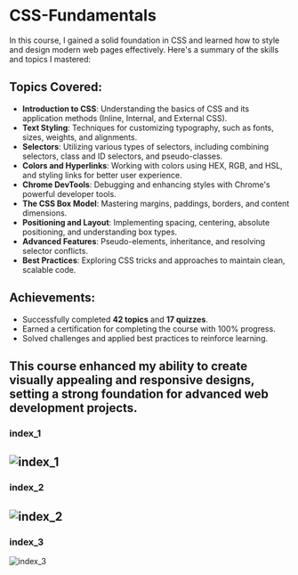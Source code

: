 # CSS-Fundamentals

In this course, I gained a solid foundation in CSS and learned how to style and design modern web pages effectively. Here's a summary of the skills and topics I mastered:

## Topics Covered:
- **Introduction to CSS**: Understanding the basics of CSS and its application methods (Inline, Internal, and External CSS).
- **Text Styling**: Techniques for customizing typography, such as fonts, sizes, weights, and alignments.
- **Selectors**: Utilizing various types of selectors, including combining selectors, class and ID selectors, and pseudo-classes.
- **Colors and Hyperlinks**: Working with colors using HEX, RGB, and HSL, and styling links for better user experience.
- **Chrome DevTools**: Debugging and enhancing styles with Chrome's powerful developer tools.
- **The CSS Box Model**: Mastering margins, paddings, borders, and content dimensions.
- **Positioning and Layout**: Implementing spacing, centering, absolute positioning, and understanding box types.
- **Advanced Features**: Pseudo-elements, inheritance, and resolving selector conflicts.
- **Best Practices**: Exploring CSS tricks and approaches to maintain clean, scalable code.

## Achievements:
- Successfully completed **42 topics** and **17 quizzes**.
- Earned a certification for completing the course with 100% progress.
- Solved challenges and applied best practices to reinforce learning.

This course enhanced my ability to create visually appealing and responsive designs, setting a strong foundation for advanced web development projects.
---
### index_1
![index_1](https://github.com/user-attachments/assets/3c38415d-5642-47af-8593-3edf2846e324)
---
### index_2
![index_2](https://github.com/user-attachments/assets/5c3c2fe5-339f-4efa-80e4-7da99ce69178)
---
### index_3
![index_3](https://github.com/user-attachments/assets/b53a45f5-a814-4566-bc70-4c45298dca95)
